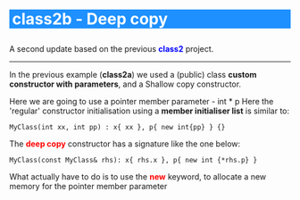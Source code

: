 
# <p style="background-color:DodgerBlue; color:white; padding-left:5px"> class2b -  Deep copy</p>

A second update based on the previous <span style="color:blue">**class2**</span> project.
____
In the previous example (**class2a**) we used a (public) class **custom constructor with parameters**, and a Shallow copy constructor. 

Here we are going to use a pointer member parameter - int \* p
Here the 'regular' constructor initialisation using a **member initialiser list** is similar to:

```MyClass(int xx, int pp) : x{ xx }, p{ new int{pp} } {}```

The **<span style="color:red">deep copy</span>** constructor has a signature like the one below:

```MyClass(const MyClass& rhs): x{ rhs.x }, p{ new int {*rhs.p} }```

What actually have to do is to use the **<span style="color:red">new</span>** keyword, to allocate a new memory for the pointer member parameter




